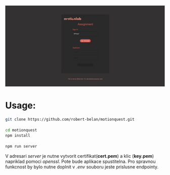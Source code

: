 ![MotionQuest Screenshot](./screenshot.jpg)

# Usage:

```bash
git clone https://github.com/robert-belan/motionquest.git

cd motionquest
npm install

npm run server
```

V adresari _server_ je nutne vytvorit certifikat(**cert.pem**) a klic (**key.pem**) napriklad pomoci _openssl_. Pote bude aplikace spustitelna. Pro spravnou funkcnost by bylo nutne doplnit v _.env_ souboru jeste prislusne endpointy.
